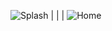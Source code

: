 
![Splash](https://github.com/dalethomas81/HamMessenger/blob/master/Media/Screenshots/Splash.jpeg)
      |
      |
      |
 ![Home](https://github.com/dalethomas81/HamMessenger/blob/master/Media/Screenshots/Home.jpeg)
